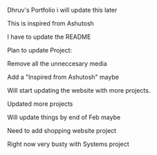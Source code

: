 Dhruv's Portfolio
i will update this later

This is inspired from Ashutosh

I have to update the README

Plan to update Project:

Remove all the unneccesary media

Add a "Inspired from Ashutosh" maybe

Will start updating the website with more projects.

Updated more projects

Will update things by end of Feb maybe

Need to add shopping website project

Right now very busty with Systems project
